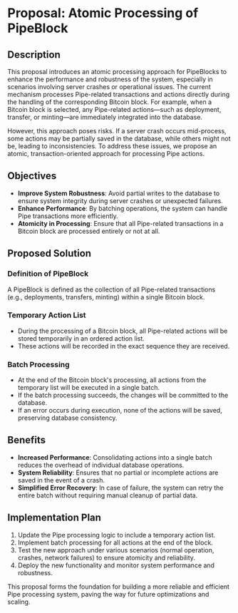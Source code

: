 # Proposal: Atomic Processing of PipeBlock

## Description

This proposal introduces an atomic processing approach for PipeBlocks to enhance the performance and robustness of the system, especially in scenarios involving server crashes or operational issues. The current mechanism processes Pipe-related transactions and actions directly during the handling of the corresponding Bitcoin block. For example, when a Bitcoin block is selected, any Pipe-related actions—such as deployment, transfer, or minting—are immediately integrated into the database.

However, this approach poses risks. If a server crash occurs mid-process, some actions may be partially saved in the database, while others might not be, leading to inconsistencies. To address these issues, we propose an atomic, transaction-oriented approach for processing Pipe actions.

## Objectives

- **Improve System Robustness**: Avoid partial writes to the database to ensure system integrity during server crashes or unexpected failures.
- **Enhance Performance**: By batching operations, the system can handle Pipe transactions more efficiently.
- **Atomicity in Processing**: Ensure that all Pipe-related transactions in a Bitcoin block are processed entirely or not at all.

## Proposed Solution

### Definition of PipeBlock
A PipeBlock is defined as the collection of all Pipe-related transactions (e.g., deployments, transfers, minting) within a single Bitcoin block.

### Temporary Action List
- During the processing of a Bitcoin block, all Pipe-related actions will be stored temporarily in an ordered action list.
- These actions will be recorded in the exact sequence they are received.

### Batch Processing
- At the end of the Bitcoin block's processing, all actions from the temporary list will be executed in a single batch.
- If the batch processing succeeds, the changes will be committed to the database.
- If an error occurs during execution, none of the actions will be saved, preserving database consistency.

## Benefits

- **Increased Performance**: Consolidating actions into a single batch reduces the overhead of individual database operations.
- **System Reliability**: Ensures that no partial or incomplete actions are saved in the event of a crash.
- **Simplified Error Recovery**: In case of failure, the system can retry the entire batch without requiring manual cleanup of partial data.

## Implementation Plan

1. Update the Pipe processing logic to include a temporary action list.
2. Implement batch processing for all actions at the end of the block.
3. Test the new approach under various scenarios (normal operation, crashes, network failures) to ensure atomicity and reliability.
4. Deploy the new functionality and monitor system performance and robustness.

This proposal forms the foundation for building a more reliable and efficient Pipe processing system, paving the way for future optimizations and scaling.